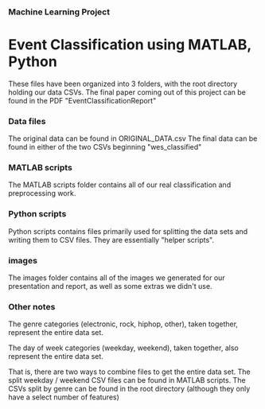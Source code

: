 ### Machine Learning Project
# Event Classification using MATLAB, Python

These files have been organized into 3 folders, with the root directory holding our data CSVs.
The final paper coming out of this project can be found in the PDF "EventClassificationReport"

### Data files
The original data can be found in ORIGINAL_DATA.csv
The final data can be found in either of the two CSVs beginning "wes_classified"

### MATLAB scripts
The MATLAB scripts folder contains all of our real classification and preprocessing work.

### Python scripts
Python scripts contains files primarily used for splitting the data sets and writing them to CSV files.
They are essentially "helper scripts".

### images
The images folder contains all of the images we generated for our presentation and report, as well as some extras we didn't use.

### Other notes
The genre categories (electronic, rock, hiphop, other), taken together, represent the entire data set.

The day of week categories (weekday, weekend), taken together, also represent the entire data set.

That is, there are two ways to combine files to get the entire data set.
The split weekday / weekend CSV files can be found in MATLAB scripts.
The CSVs split by genre can be found in the root directory (although they only have a select number of features)
